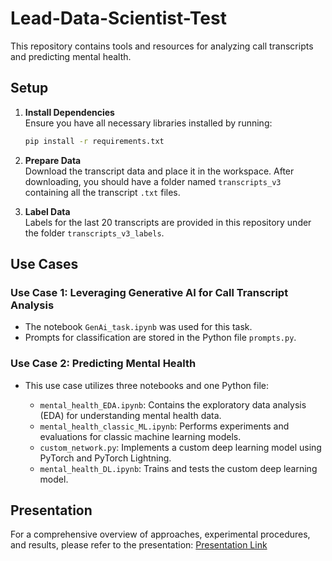 # Lead-Data-Scientist-Test

This repository contains tools and resources for analyzing call transcripts and predicting mental health.

## Setup

1. **Install Dependencies**  
   Ensure you have all necessary libraries installed by running:
   ```bash
   pip install -r requirements.txt
   ```

2. **Prepare Data**  
   Download the transcript data and place it in the workspace. After downloading, you should have a folder named `transcripts_v3` containing all the transcript `.txt` files.

3. **Label Data**  
   Labels for the last 20 transcripts are provided in this repository under the folder `transcripts_v3_labels`.

## Use Cases

### Use Case 1: Leveraging Generative AI for Call Transcript Analysis
- The notebook `GenAi_task.ipynb` was used for this task.
- Prompts for classification are stored in the Python file `prompts.py`.

### Use Case 2: Predicting Mental Health
- This use case utilizes three notebooks and one Python file:

  - `mental_health_EDA.ipynb`: Contains the exploratory data analysis (EDA) for understanding mental health data.
  - `mental_health_classic_ML.ipynb`: Performs experiments and evaluations for classic machine learning models.
  - `custom_network.py`: Implements a custom deep learning model using PyTorch and PyTorch Lightning.
  - `mental_health_DL.ipynb`: Trains and tests the custom deep learning model.

## Presentation

For a comprehensive overview of approaches, experimental procedures, and results, please refer to the presentation: [Presentation Link](<https://gamma.app/docs/Lead-Data-Science-Task-for-AXA-u16lm3q28rnirl6>)